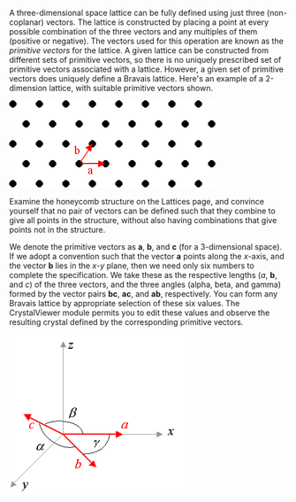 

A three-dimensional space lattice can be fully defined using just three (non-coplanar) vectors.  The lattice is constructed by placing a point at every possible combination of the three vectors and any multiples of them (positive or negative).  The vectors used for this operation are known as the *primitive vectors* for the lattice. A given lattice can be constructed from different sets of primitive vectors, so there is no uniquely prescribed set of primitive vectors associated with a lattice. However, a given set of primitive vectors does uniquely define a Bravais lattice.  Here's an example of a 2-dimension lattice, with suitable primitive vectors shown.

![](./Primitives.gif)

Examine the honeycomb structure on the Lattices page, and convince yourself that no pair of vectors can be defined such that they combine to give all points in the structure, without also having combinations that give points not in the structure.

We denote the primitive vectors as **a**, **b**, and **c** (for a 3-dimensional space). If we adopt a convention such that the vector <b>a</b> points along the *x*-axis, and the vector <b>b</b> lies in the *x*-*y* plane, then we need only six numbers to complete the specification. We take these as the respective lengths (*a*, **b**, and *c*) of the three vectors, and the three angles (alpha, beta, and gamma) formed by the vector pairs **bc**, **ac**, and **ab**, respectively. You can form any Bravais lattice by appropriate selection of these six values. The CrystalViewer module permits you to edit these values and observe the resulting crystal defined by the corresponding primitive vectors.

![](<./Primitive vectors.gif>)